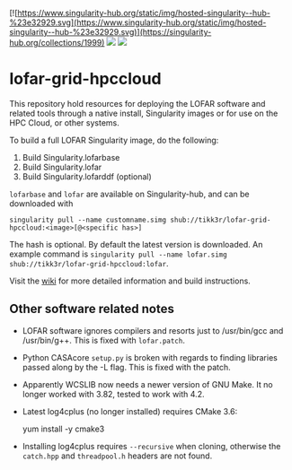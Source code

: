 [![https://www.singularity-hub.org/static/img/hosted-singularity--hub-%23e32929.svg](https://www.singularity-hub.org/static/img/hosted-singularity--hub-%23e32929.svg)](https://singularity-hub.org/collections/1999)
<img src="https://img.shields.io/github/release/tikk3r/lofar-grid-hpccloud.svg?logo=github"/>
<img src="https://img.shields.io/github/license/tikk3r/lofar-grid-hpccloud.svg?logo=github"/>

# lofar-grid-hpccloud

This repository hold resources for deploying the LOFAR software and related tools through a native install, Singularity images or for use on the HPC Cloud, or other systems.

To build a full LOFAR Singularity image, do the following:
1) Build Singularity.lofarbase
2) Build Singularity.lofar
3) Build Singularity.lofarddf (optional)

`lofarbase` and `lofar` are available on Singularity-hub, and can be downloaded with

    singularity pull --name customname.simg shub://tikk3r/lofar-grid-hpccloud:<image>[@<specific has>]

The hash is optional. By default the latest version is downloaded. An example command is `singularity pull --name lofar.simg shub://tikk3r/lofar-grid-hpccloud:lofar`.

Visit the  [wiki](https://github.com/tikk3r/lofar-grid-hpccloud/wiki) for more detailed information and build instructions.
 
Other software related notes
----------------------------
- LOFAR software ignores compilers and resorts just to /usr/bin/gcc and /usr/bin/g++. This is fixed with `lofar.patch`.
- Python CASAcore `setup.py` is broken with regards to finding libraries passed along by the -L flag. This is fixed with the patch.
- Apparently WCSLIB now needs a newer version of GNU Make. It no longer worked with 3.82, tested to work with 4.2.
- Latest log4cplus (no longer installed) requires CMake 3.6:

    yum install -y cmake3
    
- Installing log4cplus requires `--recursive` when cloning, otherwise the `catch.hpp` and `threadpool.h` headers are not found.

    
